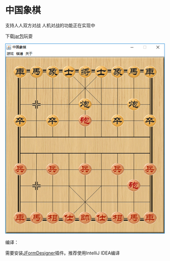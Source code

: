 # 中国象棋

支持人人双方对战 人机对战的功能正在实现中  

下载[jar包](xq.jar)玩耍  

![图片](res/无标题.png)

编译：

需要安装[JFormDesigner](http://www.formdev.com/jformdesigner/)插件。推荐使用IntelliJ IDEA编译

